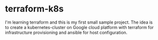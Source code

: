 # terraform-k8s

I'm learning terraform and this is my first small sample project. The idea is to create a kubernetes-cluster on Google cloud platform with terraform for infrastructure provisioning and ansible for host configuration.
